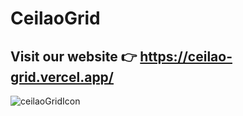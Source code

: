 # CeilaoGrid
## Visit our website 👉 https://ceilao-grid.vercel.app/
![ceilaoGridIcon](https://github.com/user-attachments/assets/bde7d42b-8f2c-4dd1-903b-966bf17aeb74)
